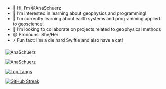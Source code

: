 - 👋 Hi, I’m @AnaSchuerz
- 👀 I’m interested in learning about geophysics and programming!
- 🌱 I’m currently learning about earth systems and programming applied to geoscience.
- 💞️ I’m looking to collaborate on projects related to geophysical methods
- 😄 Pronouns: She/Her
- ⚡ Fun fact: I'm a die hard Swiftie and also have a cat!

<p align="left"> <img src="https://komarev.com/ghpvc/?username=AnaSchuerz&label=Profile%20views&color=0e75b6&style=flat" alt="AnaSchuerz" /> </p>

<p align="left"> <a href="https://github.com/ryo-ma/github-profile-trophy"><img src="https://github-profile-trophy.vercel.app/?username=AnaSchuerz&theme=darkhub&column=3" alt="AnaSchuerz" /></a> </p>

[![Top Langs](https://github-readme-stats.vercel.app/api/top-langs/?username=AnaSchuerz&theme=tokyonight)](https://github.com/anuraghazra/github-readme-stats)

<div class="github-stats-container">
    <a href="https://git.io/streak-stats"><img src="https://github-readme-streak-stats.herokuapp.com?user=AnaSchuerz&theme=vue-dark&date_format=j%20M%5B%20Y%5D" alt="GitHub Streak" /></a>
</div>
<!---
AnaSchuerz/AnaSchuerz is a ✨ special ✨ repository because its `README.md` (this file) appears on your GitHub profile.
You can click the Preview link to take a look at your changes.
--->
